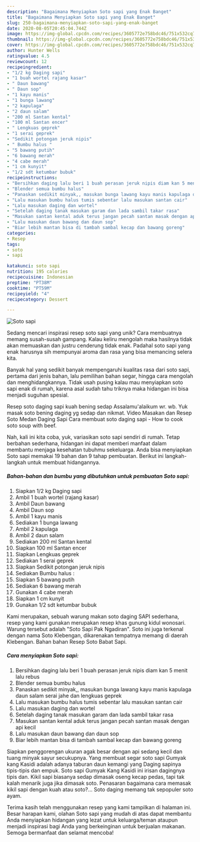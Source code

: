 ```yaml
---
description: "Bagaimana Menyiapkan Soto sapi yang Enak Banget"
title: "Bagaimana Menyiapkan Soto sapi yang Enak Banget"
slug: 250-bagaimana-menyiapkan-soto-sapi-yang-enak-banget
date: 2020-08-05T20:45:04.744Z
image: https://img-global.cpcdn.com/recipes/3605772e758bdc46/751x532cq70/soto-sapi-foto-resep-utama.jpg
thumbnail: https://img-global.cpcdn.com/recipes/3605772e758bdc46/751x532cq70/soto-sapi-foto-resep-utama.jpg
cover: https://img-global.cpcdn.com/recipes/3605772e758bdc46/751x532cq70/soto-sapi-foto-resep-utama.jpg
author: Hunter Wells
ratingvalue: 4.5
reviewcount: 12
recipeingredient:
- "1/2 kg Daging sapi"
- "1 buah wortel rajang kasar"
- " Daun bawang"
- " Daun sop"
- "1 kayu manis"
- "1 bunga lawang"
- "2 kapulaga"
- "2 daun salam"
- "200 ml Santan kental"
- "100 ml Santan encer"
- " Lengkuas geprek"
- "1 serai geprek"
- "Sedikit potongan jeruk nipis"
- " Bumbu halus "
- "5 bawang putih"
- "6 bawang merah"
- "4 cabe merah"
- "1 cm kunyit"
- "1/2 sdt ketumbar bubuk"
recipeinstructions:
- "Bersihkan daging lalu beri 1 buah perasan jeruk nipis diam kan 5 menit lalu rebus"
- "Blender semua bumbu halus"
- "Panaskan sedikit minyak,, masukan bunga lawang kayu manis kapulaga daun salam serai jahe dan lengkuas geprek"
- "Lalu masukan bumbu halus tumis sebentar lalu masukan santan cair"
- "Lalu masukan daging dan wortel"
- "Setelah daging tanak masukan garam dan lada sambil takar rasa"
- "Masukan santan kental aduk terus jangan pecah santan masak dengan api kecil"
- "Lalu masukan daun bawang dan daun sop"
- "Biar lebih mantan bisa di tambah sambal kecap dan bawang goreng"
categories:
- Resep
tags:
- soto
- sapi

katakunci: soto sapi 
nutrition: 195 calories
recipecuisine: Indonesian
preptime: "PT38M"
cooktime: "PT59M"
recipeyield: "4"
recipecategory: Dessert

---
```



![Soto sapi](https://img-global.cpcdn.com/recipes/3605772e758bdc46/751x532cq70/soto-sapi-foto-resep-utama.jpg)

Sedang mencari inspirasi resep soto sapi yang unik? Cara membuatnya memang susah-susah gampang. Kalau keliru mengolah maka hasilnya tidak akan memuaskan dan justru cenderung tidak enak. Padahal soto sapi yang enak harusnya sih mempunyai aroma dan rasa yang bisa memancing selera kita.

Banyak hal yang sedikit banyak mempengaruhi kualitas rasa dari soto sapi, pertama dari jenis bahan, lalu pemilihan bahan segar, hingga cara mengolah dan menghidangkannya. Tidak usah pusing kalau mau menyiapkan soto sapi enak di rumah, karena asal sudah tahu triknya maka hidangan ini bisa menjadi suguhan spesial.

Resep soto daging sapi kuah bening sedap Assalamu&#39;alaikum wr. wb. Yuk masak soto bening daging yg sedap dan nikmat. Video Masakan dan Resep Soto Medan Daging Sapi Cara membuat soto daging sapi - How to cook soto soup with beef.


Nah, kali ini kita coba, yuk, variasikan soto sapi sendiri di rumah. Tetap berbahan sederhana, hidangan ini dapat memberi manfaat dalam membantu menjaga kesehatan tubuhmu sekeluarga. Anda bisa menyiapkan Soto sapi memakai 19 bahan dan 9 tahap pembuatan. Berikut ini langkah-langkah untuk membuat hidangannya.

<!--inarticleads1-->

##### Bahan-bahan dan bumbu yang dibutuhkan untuk pembuatan Soto sapi:

1. Siapkan 1/2 kg Daging sapi
1. Ambil 1 buah wortel (rajang kasar)
1. Ambil  Daun bawang
1. Ambil  Daun sop
1. Ambil 1 kayu manis
1. Sediakan 1 bunga lawang
1. Ambil 2 kapulaga
1. Ambil 2 daun salam
1. Sediakan 200 ml Santan kental
1. Siapkan 100 ml Santan encer
1. Siapkan  Lengkuas geprek
1. Sediakan 1 serai geprek
1. Siapkan Sedikit potongan jeruk nipis
1. Sediakan  Bumbu halus :
1. Siapkan 5 bawang putih
1. Sediakan 6 bawang merah
1. Gunakan 4 cabe merah
1. Siapkan 1 cm kunyit
1. Gunakan 1/2 sdt ketumbar bubuk


Kami merupakan, sebuah warung makan soto daging SAPI sederhana, resep yang kami gunakan merupakan resep khas gunung kidul wonosari. Warung tersebut adalah &#34;Soto Sapi Pak Ngadiran&#34;. Soto ini juga terkenal dengan nama Soto Klebengan, dikarenakan tempatnya memang di daerah Klebengan. Bahan bahan Resep Soto Babat Sapi. 

<!--inarticleads2-->

##### Cara menyiapkan Soto sapi:

1. Bersihkan daging lalu beri 1 buah perasan jeruk nipis diam kan 5 menit lalu rebus
1. Blender semua bumbu halus
1. Panaskan sedikit minyak,, masukan bunga lawang kayu manis kapulaga daun salam serai jahe dan lengkuas geprek
1. Lalu masukan bumbu halus tumis sebentar lalu masukan santan cair
1. Lalu masukan daging dan wortel
1. Setelah daging tanak masukan garam dan lada sambil takar rasa
1. Masukan santan kental aduk terus jangan pecah santan masak dengan api kecil
1. Lalu masukan daun bawang dan daun sop
1. Biar lebih mantan bisa di tambah sambal kecap dan bawang goreng


Siapkan penggorengan ukuran agak besar dengan api sedang kecil dan tuang minyak sayur secukupnya. Yang membuat segar soto sapi Gumyak kang Kasidi adalah adanya taburan daun kemangi yang Daging sapinya tipis-tipis dan empuk. Soto sapi Gumyak Kang Kasidi ini irisan dagingnya tipis dan. Kikil sapi biasanya sedap dimasak oseng kecap pedas, tapi tak kalah menarik juga jika dimasak soto. Penasaran bagaimana cara memasak kikil sapi dengan kuah atau soto?… Soto daging memang tak sepopuler soto ayam. 

Terima kasih telah menggunakan resep yang kami tampilkan di halaman ini. Besar harapan kami, olahan Soto sapi yang mudah di atas dapat membantu Anda menyiapkan hidangan yang lezat untuk keluarga/teman ataupun menjadi inspirasi bagi Anda yang berkeinginan untuk berjualan makanan. Semoga bermanfaat dan selamat mencoba!
